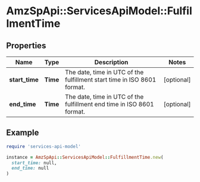 # AmzSpApi::ServicesApiModel::FulfillmentTime

## Properties

| Name | Type | Description | Notes |
| ---- | ---- | ----------- | ----- |
| **start_time** | **Time** | The date, time in UTC of the fulfillment start time in ISO 8601 format. | [optional] |
| **end_time** | **Time** | The date, time in UTC of the fulfillment end time in ISO 8601 format. | [optional] |

## Example

```ruby
require 'services-api-model'

instance = AmzSpApi::ServicesApiModel::FulfillmentTime.new(
  start_time: null,
  end_time: null
)
```

